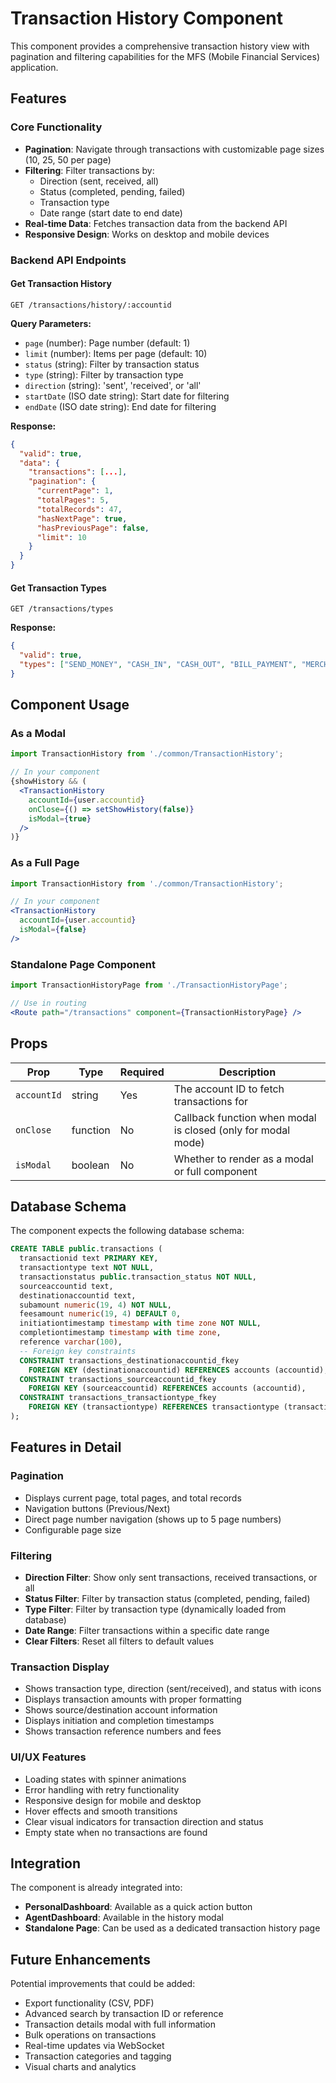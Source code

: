 # Transaction History Component

This component provides a comprehensive transaction history view with pagination and filtering capabilities for the MFS (Mobile Financial Services) application.

## Features

### Core Functionality
- **Pagination**: Navigate through transactions with customizable page sizes (10, 25, 50 per page)
- **Filtering**: Filter transactions by:
  - Direction (sent, received, all)
  - Status (completed, pending, failed)
  - Transaction type
  - Date range (start date to end date)
- **Real-time Data**: Fetches transaction data from the backend API
- **Responsive Design**: Works on desktop and mobile devices

### Backend API Endpoints

#### Get Transaction History
```
GET /transactions/history/:accountid
```

**Query Parameters:**
- `page` (number): Page number (default: 1)
- `limit` (number): Items per page (default: 10)
- `status` (string): Filter by transaction status
- `type` (string): Filter by transaction type
- `direction` (string): 'sent', 'received', or 'all'
- `startDate` (ISO date string): Start date for filtering
- `endDate` (ISO date string): End date for filtering

**Response:**
```json
{
  "valid": true,
  "data": {
    "transactions": [...],
    "pagination": {
      "currentPage": 1,
      "totalPages": 5,
      "totalRecords": 47,
      "hasNextPage": true,
      "hasPreviousPage": false,
      "limit": 10
    }
  }
}
```

#### Get Transaction Types
```
GET /transactions/types
```

**Response:**
```json
{
  "valid": true,
  "types": ["SEND_MONEY", "CASH_IN", "CASH_OUT", "BILL_PAYMENT", "MERCHANT_PAYMENT"]
}
```

## Component Usage

### As a Modal
```jsx
import TransactionHistory from './common/TransactionHistory';

// In your component
{showHistory && (
  <TransactionHistory 
    accountId={user.accountid} 
    onClose={() => setShowHistory(false)} 
    isModal={true} 
  />
)}
```

### As a Full Page
```jsx
import TransactionHistory from './common/TransactionHistory';

// In your component
<TransactionHistory 
  accountId={user.accountid} 
  isModal={false} 
/>
```

### Standalone Page Component
```jsx
import TransactionHistoryPage from './TransactionHistoryPage';

// Use in routing
<Route path="/transactions" component={TransactionHistoryPage} />
```

## Props

| Prop | Type | Required | Description |
|------|------|----------|-------------|
| `accountId` | string | Yes | The account ID to fetch transactions for |
| `onClose` | function | No | Callback function when modal is closed (only for modal mode) |
| `isModal` | boolean | No | Whether to render as a modal or full component |

## Database Schema

The component expects the following database schema:

```sql
CREATE TABLE public.transactions (
  transactionid text PRIMARY KEY,
  transactiontype text NOT NULL,
  transactionstatus public.transaction_status NOT NULL,
  sourceaccountid text,
  destinationaccountid text,
  subamount numeric(19, 4) NOT NULL,
  feesamount numeric(19, 4) DEFAULT 0,
  initiationtimestamp timestamp with time zone NOT NULL,
  completiontimestamp timestamp with time zone,
  reference varchar(100),
  -- Foreign key constraints
  CONSTRAINT transactions_destinationaccountid_fkey 
    FOREIGN KEY (destinationaccountid) REFERENCES accounts (accountid),
  CONSTRAINT transactions_sourceaccountid_fkey 
    FOREIGN KEY (sourceaccountid) REFERENCES accounts (accountid),
  CONSTRAINT transactions_transactiontype_fkey 
    FOREIGN KEY (transactiontype) REFERENCES transactiontype (transactiontype_name)
);
```

## Features in Detail

### Pagination
- Displays current page, total pages, and total records
- Navigation buttons (Previous/Next)
- Direct page number navigation (shows up to 5 page numbers)
- Configurable page size

### Filtering
- **Direction Filter**: Show only sent transactions, received transactions, or all
- **Status Filter**: Filter by transaction status (completed, pending, failed)
- **Type Filter**: Filter by transaction type (dynamically loaded from database)
- **Date Range**: Filter transactions within a specific date range
- **Clear Filters**: Reset all filters to default values

### Transaction Display
- Shows transaction type, direction (sent/received), and status with icons
- Displays transaction amounts with proper formatting
- Shows source/destination account information
- Displays initiation and completion timestamps
- Shows transaction reference numbers and fees

### UI/UX Features
- Loading states with spinner animations
- Error handling with retry functionality
- Responsive design for mobile and desktop
- Hover effects and smooth transitions
- Clear visual indicators for transaction direction and status
- Empty state when no transactions are found

## Integration

The component is already integrated into:
- **PersonalDashboard**: Available as a quick action button
- **AgentDashboard**: Available in the history modal
- **Standalone Page**: Can be used as a dedicated transaction history page

## Future Enhancements

Potential improvements that could be added:
- Export functionality (CSV, PDF)
- Advanced search by transaction ID or reference
- Transaction details modal with full information
- Bulk operations on transactions
- Real-time updates via WebSocket
- Transaction categories and tagging
- Visual charts and analytics
